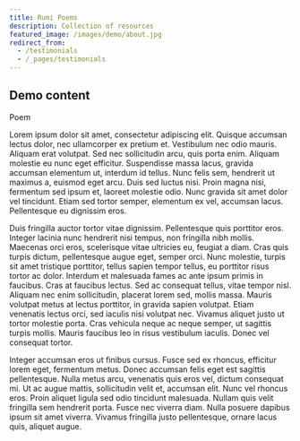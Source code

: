 ```yaml
---
title: Rumi Poems
description: Collection of resources
featured_image: /images/demo/about.jpg
redirect_from:
  - /testimonials
  - /_pages/testimonials
---
```


## Demo content

Poem

 Lorem ipsum dolor sit amet, consectetur adipiscing elit. Quisque accumsan lectus dolor, nec ullamcorper ex pretium et. Vestibulum nec odio mauris. Aliquam erat volutpat. Sed nec sollicitudin arcu, quis porta enim. Aliquam molestie eu nunc eget efficitur. Suspendisse massa lacus, gravida accumsan elementum ut, interdum id tellus. Nunc felis sem, hendrerit ut maximus a, euismod eget arcu. Duis sed luctus nisi. Proin magna nisi, fermentum sed ipsum et, laoreet molestie odio. Nunc gravida sit amet dolor vel tincidunt. Etiam sed tortor semper, elementum ex vel, accumsan lacus. Pellentesque eu dignissim eros.

Duis fringilla auctor tortor vitae dignissim. Pellentesque quis porttitor eros. Integer lacinia nunc hendrerit nisi tempus, non fringilla nibh mollis. Maecenas orci eros, scelerisque vitae ultricies eu, feugiat a diam. Cras quis turpis dictum, pellentesque augue eget, semper orci. Nunc molestie, turpis sit amet tristique porttitor, tellus sapien tempor tellus, eu porttitor risus tortor ac dolor. Interdum et malesuada fames ac ante ipsum primis in faucibus. Cras at faucibus lectus. Sed ac consequat tellus, vitae tempor nisl. Aliquam nec enim sollicitudin, placerat lorem sed, mollis massa. Mauris volutpat metus at lectus porttitor, in gravida sapien volutpat. Etiam venenatis lectus orci, sed iaculis nisi volutpat nec. Vivamus aliquet justo ut tortor molestie porta. Cras vehicula neque ac neque semper, ut sagittis turpis mollis. Mauris faucibus leo in risus vestibulum iaculis. Donec vel consequat tortor.

Integer accumsan eros ut finibus cursus. Fusce sed ex rhoncus, efficitur lorem eget, fermentum metus. Donec accumsan felis eget est sagittis pellentesque. Nulla metus arcu, venenatis quis eros vel, dictum consequat mi. Ut ac augue mattis, sollicitudin velit et, accumsan elit. Nunc vel rhoncus eros. Proin aliquet ligula sed odio tincidunt malesuada. Nullam quis velit fringilla sem hendrerit porta. Fusce nec viverra diam. Nulla posuere dapibus ipsum sit amet viverra. Vivamus fringilla justo pellentesque, ornare lacus quis, aliquet augue. 
